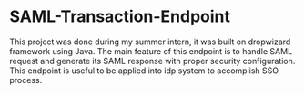 # SAML-Transaction-Endpoint
This project was done during my summer intern, it was built on dropwizard framework using Java. The main feature of this endpoint is to handle SAML request and generate its SAML response with proper security configuration. This endpoint is useful to be applied into idp system to accomplish SSO process.
